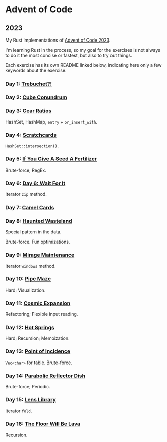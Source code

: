 # Advent of Code

## 2023

My Rust implementations of [Advent of Code 2023](https://adventofcode.com/2023).

I'm learning Rust in the process, so my goal for the exercises is not always to do it the most concise or fastest, but also to try out things.

Each exercise has its own README linked below, indicating here only a few keywords about the exercise.

### Day 1: [Trebuchet?!](2023/day1/README.md)

### Day 2: [Cube Conundrum](2023/day2/README.md)

### Day 3: [Gear Ratios](2023/day3/README.md)

HashSet, HashMap, `entry` + `or_insert_with`.

### Day 4: [Scratchcards](2023/day4/README.md)

`HashSet::intersection()`.

### Day 5: [If You Give A Seed A Fertilizer](2023/day5/README.md)

Brute-force; RegEx.

### Day 6: [Day 6: Wait For It](2023/day6/README.md)

Iterator `zip` method.

### Day 7: [Camel Cards](2023/day7/README.md)

### Day 8: [Haunted Wasteland](2023/day8/README.md)

Special pattern in the data.

Brute-force. Fun optimizations.

### Day 9: [Mirage Maintenance](2023/day9/README.md)

Iterator `windows` method.

### Day 10: [Pipe Maze](2023/day10/README.md)

Hard; Visualization.

### Day 11: [Cosmic Expansion](2023/day11/README.md)

Refactoring; Flexible input reading.

### Day 12: [Hot Springs](2023/day12/README.md)

Hard; Recursion; Memoization.

### Day 13: [Point of Incidence](2023/day13/README.md)

`Vec<char>` for table. Brute-force.

### Day 14: [Parabolic Reflector Dish](2023/day14/README.md)

Brute-force; Periodic.

### Day 15: [Lens Library](2023/day15/README.md)

Iterator `fold`.

### Day 16: [The Floor Will Be Lava](2023/day16/README.md)

Recursion.
